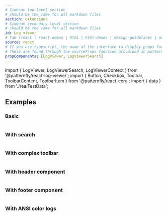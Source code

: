 ```yaml
---
# Sidenav top-level section
# should be the same for all markdown files
section: extensions
# Sidenav secondary level section
# should be the same for all markdown files
id: Log viewer
# Tab (react | react-demos | html | html-demos | design-guidelines | accessibility)
source: react
# If you use typescript, the name of the interface to display props for
# These are found through the sourceProps function provdided in patternfly-docs.source.js
propComponents: [LogViewer, LogViewerSearch]
---
```


import { LogViewer, LogViewerSearch, LogViewerContext } from '@patternfly/react-log-viewer';
import { Button, Checkbox, Toolbar, ToolbarContent, ToolbarItem } from '@patternfly/react-core';
import { data } from './realTestData';

## Examples

### Basic

```js file='./BasicLogViewer.jsx'
```

### With search

```js file='./BasicSearchLogViewer.jsx'
```

### With complex toolbar

```js file='./CustomControlLogViewer.jsx'
```

### With header component

```js file='./HeaderComponentLogViewer.jsx'
```

### With footer component

```js file='./FooterComponentLogViewer.jsx'
```

### With ANSI color logs

```js file='./ANSIColorLogViewer.jsx'
```
